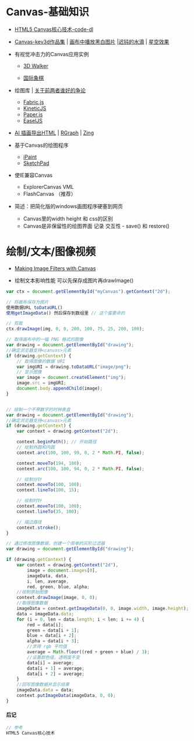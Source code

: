 # Canvas-**基础知识**

* [HTML5 Canvas核心技术-code-dl](https://github.com/corehtml5canvas/code)
* [Canvas-kev3d作品集](http://www.kevs3d.co.uk/dev/phoria/index.html) \| [画布中播放黑白图片](http://html5doctor.com/video-canvas-magic) \|[迟钝的水滴](http://www.blobsallad.se) \| [星空效果](http://tinyurl.com/crn3ed)
* 有视觉冲击力的Canvas应用实例

  * [3D Walker](http://www.benjoffe.com/code/demos/canvascape)

  * [国际象棋](http://htmlchess.sourceforge.net/demo/example.html)

* 绘图库 \| [关于前两者谁好的争论](https://www.gitbook.com/book/luo0412/white/edit#)

  * [Fabric.js](http://fabricjs.com)
  * [KineticJS](http://kineticjs.com)
  * [Paper.js](http://paperjs.org)
  * [EaselJS](http://www.createjs.com)

* [AI 插画导出HTML](http://visitmix.com/labs/ai2canvas/) \| [RGraph](http://www.rgraph.net/) \| [Zing](http://www.zingchart.com/)

* 基于Canvas的绘图程序
  * [iPaint](https://www.gitbook.com/book/luo0412/white/edit#)
  * [SketchPad](https://www.gitbook.com/book/luo0412/white/edit#)
* 使IE兼容Canvas
  * ExplorerCanvas VML
  * FlashCanvas （推荐）
* 简述：把简化版的windows画图程序硬塞到网页
  * Canvas里的width height 和 css的区别
  * Canvas是非保留性的绘图界面 记录 交互性 - save\(\) 和 restore\(\)

# **绘制/文本/图像视频**

* [Making Image Filters with Canvas](https://www.gitbook.com/book/luo0412/white/edit#)

* 绘制文本影响性能 可以先保存成图片再drawImage\(\)

```js
var ctx = document.getElementById("myCanvas").getContext("2d");

// 将画布保存为图片
使用数据URL toDataURL()
使用getImageData() 然后保存到数组里 // 这个蛮要命的

// 剪裁
ctx.drawImage(img, 0, 0, 200, 100, 75, 25, 200, 100);

// 取得画布中的一幅 PNG 格式的图像
var drawing = document.getElementById("drawing");
//确定浏览器支持<canvas>元素
if (drawing.getContext) {
    // 取得图像的数据 URI
    var imgURI = drawing.toDataURL("image/png");
    // 显示图像
    var image = document.createElement("img");
    image.src = imgURI;
    document.body.appendChild(image);
}


// 绘制一个不带数字的时钟表盘
var drawing = document.getElementById("drawing");
//确定浏览器支持<canvas>元素
if (drawing.getContext) {
    var context = drawing.getContext("2d");

    context.beginPath(); // 开始路径
    // 绘制外圆和内圆
    context.arc(100, 100, 99, 0, 2 * Math.PI, false);

    context.moveTo(194, 100);
    context.arc(100, 100, 94, 0, 2 * Math.PI, false);

    // 绘制分针
    context.moveTo(100, 100);
    context.lineTo(100, 15);

    // 绘制时针
    context.moveTo(100, 100);
    context.lineTo(35, 100);

    // 描边路径
    context.stroke();
}

// 通过修改图像数据，创建一个简单的灰阶过滤器
var drawing = document.getElementById("drawing");

if (drawing.getContext) {
    var context = drawing.getContext("2d"),
        image = document.images[0],
        imageData, data,
        i, len, average,
        red, green, blue, alpha;
    //绘制原始图像
    context.drawImage(image, 0, 0);
    //取得图像数据
    imageData = context.getImageData(0, 0, image.width, image.height);
    data = imageData.data;
    for (i = 0, len = data.length; i < len; i += 4) {
        red = data[i];
        green = data[i + 1];
        blue = data[i + 2];
        alpha = data[i + 3];
        //求得 rgb 平均值
        average = Math.floor((red + green + blue) / 3);
        //设置颜色值，透明度不变
        data[i] = average;
        data[i + 1] = average;
        data[i + 2] = average;
    }
    //回写图像数据并显示结果
    imageData.data = data;
    context.putImageData(imageData, 0, 0);
}
```

#### 后记

```js
// 参考
HTML5 Canvas核心技术
```



